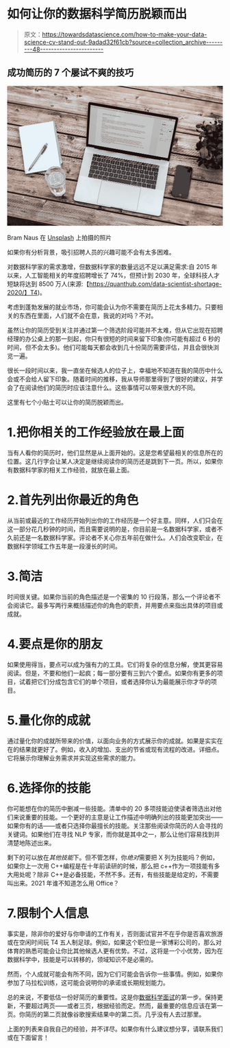 # 如何让你的数据科学简历脱颖而出

> 原文：<https://towardsdatascience.com/how-to-make-your-data-science-cv-stand-out-9adad32f61cb?source=collection_archive---------48----------------------->

## 成功简历的 7 个屡试不爽的技巧

![](img/51c5402a23ded7570ca03acf6116b28a.png)

Bram Naus 在 [Unsplash](https://unsplash.com?utm_source=medium&utm_medium=referral) 上拍摄的照片

如果你有分析背景，吸引招聘人员的兴趣可能不会有太多困难。

对数据科学家的需求激增，但数据科学家的数量远远不足以满足需求:自 2015 年以来，人工智能相关的年度招聘增长了 74%，但预计到 2030 年，全球科技人才短缺将达到 8500 万人(来源:【https://quanthub.com/data-scientist-shortage-2020/】T4)。

考虑到蓬勃发展的就业市场，你可能会认为你不需要在简历上花太多精力。只要相关的东西在里面，人们就不会在意，我说的对吗？不对。

虽然让你的简历受到关注并通过第一个筛选阶段可能并不太难，但从它出现在招聘经理的办公桌上的那一刻起，你只有很短的时间来留下印象(你可能有超过 6 秒的时间，但不会太多)。他们可能每天都会收到几十份简历需要评估，并且会很快浏览一遍。

很长一段时间以来，我一直坐在候选人的位子上，幸福地不知道在我的简历中什么会或不会给人留下印象。随着时间的推移，我从导师那里得到了很好的建议，并学会了在阅读他们的简历时应该注意什么。这些事情可以带来很大的不同。

这里有七个小贴士可以让你的简历脱颖而出。

# 1.把你相关的工作经验放在最上面

当有人看你的简历时，他们显然是从上面开始的。这是您希望最相关的信息所在的位置。这几行字会让某人决定是继续阅读你的简历还是跳到下一页。所以，如果你有数据科学家的相关工作经验，就放在最上面。

# 2.首先列出你最近的角色

从当前或最近的工作经历开始列出你的工作经历是一个好主意。同样，人们只会在这一部分花几秒钟的时间，而且需要说明的是，你目前是一名数据科学家，或者不久前还是一名数据科学家。评论者不关心你五年前在做什么。人们会改变职业，在数据科学领域工作五年是一段漫长的时间。

# 3.简洁

时间很关键。如果你当前的角色描述是一个密集的 10 行段落，那么一个评论者不会阅读它。最多写两行来概括描述你的角色的职责，并用要点来指出具体的项目或成就。

# 4.要点是你的朋友

如果使用得当，要点可以成为强有力的工具。它们将复杂的信息分解，使其更容易阅读。但是，不要和他们一起疯；每一部分要有三到六个要点。如果你有更多的项目，试着把它们分成包含它们的单个项目，或者选择你认为最能展示你才华的项目。

# 5.量化你的成就

通过量化你的成就所带来的价值，以面向业务的方式展示你的成就。如果是实实在在的结果就更好了。例如，收入的增加、支出的节省或现有流程的改进。详细点。它将展示你理解业务需求并实现这些需求的能力。

# 6.选择你的技能

你可能想在你的简历中删减一些技能。清单中的 20 多项技能迫使读者筛选出对他们来说重要的技能。一个更好的主意是让工作描述中明确列出的技能更加突出——如果你有的话——或者只选择你最擅长的技能。关注那些阅读你简历的人会寻找的关键词。如果他们在寻找 NLP 专家，而你就是其中之一，那么让他们容易找到并清楚地陈述出来。

剩下的可以放在*其他技能*下。但不管怎样，你*绝对*需要把 X 列为技能吗？例如，如果你上一次用 C++编程是在十年前读研的时候，那么把 c++作为一项技能有多大用处呢？除非 C++是必备技能，不然不多。还有，有些技能是给定的，不需要叫出来。2021 年谁不知道怎么用 Office？

# 7.限制个人信息

事实是，除非你的爱好与你申请的工作有关，否则面试官并不在乎你是否喜欢旅游或在空闲时间玩 T4 五人制足球。例如，如果这个职位是一家博彩公司的，那么对体育的熟悉可能会让你比其他候选人更有优势。不过，这将是一个小优势，因为在数据科学中，技能是可以转移的，领域知识不是必需的。

然而，个人成就可能会有所不同，因为它们可能会告诉你一些事情。例如，如果你参加了马拉松训练，这可能会说明你的承诺或长期规划能力。

总的来说，不要低估一份好简历的重要性。这是你[数据科学面试](/5-red-flags-to-look-for-in-a-data-scientist-interview-5e4e54d02ac2)的第一步。保持更新，不要超过两页——或者三页，根据经验而定。然而，最重要的信息应该在第一页。你简历的第二页就像谷歌搜索结果中的第二页。几乎没有人去过那里。

上面的列表来自我自己的经验，并不详尽。如果你有什么建议想分享，请联系我们或在下面留言！